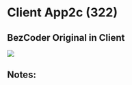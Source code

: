 # Client App2c    (322)  
## BezCoder Original in Client  
  
<img src="Apps/images/et0322-client-app2c.md_screen1.png" class="img4"><br>
  
## Notes:  
  
